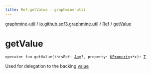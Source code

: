 ```yaml
---
title: Ref.getValue - graphmine-util
---
```


[graphmine-util](../../index.html) / [io.github.sof3.graphmine.util](../index.html) / [Ref](index.html) / [getValue](./get-value.html)

# getValue

`operator fun getValue(thisRef: `[`Any`](https://kotlinlang.org/api/latest/jvm/stdlib/kotlin/-any/index.html)`?, property: `[`KProperty`](https://kotlinlang.org/api/latest/jvm/stdlib/kotlin.reflect/-k-property/index.html)`<*>): `[`T`](index.html#T)

Used for delegation to the backing [value](value.html)

